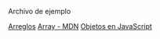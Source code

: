 Archivo de ejemplo 

[Arreglos](https://curriculum.laboratoria.la/es/topics/javascript/04-arrays)
[Array - MDN](https://developer.mozilla.org/es/docs/Web/JavaScript/Reference/Global_Objects/Array/)
[Objetos en JavaScript](https://curriculum.laboratoria.la/es/topics/javascript/05-objects/01-objects)
